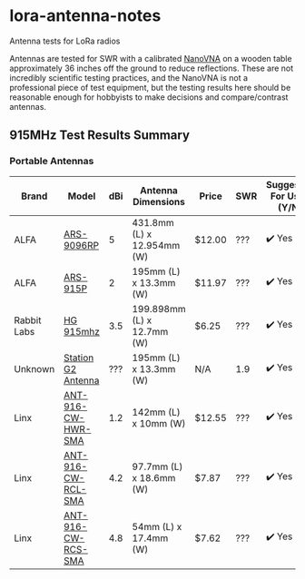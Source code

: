 # lora-antenna-notes
Antenna tests for LoRa radios

Antennas are tested for SWR with a calibrated [NanoVNA](https://meshmap.net/) on a wooden table approximately 36 inches off the ground to reduce reflections. These are not incredibly scientific testing practices, and the NanoVNA is not a professional piece of test equipment, but the testing results here should be reasonable enough for hobbyists to make decisions and compare/contrast antennas.

## 915MHz Test Results Summary

### Portable Antennas

| Brand | Model | dBi | Antenna Dimensions | Price | SWR | Suggested For Use? (Y/N) |
| --- | --- | --- | --- | --- | --- | --- |
| ALFA | [ARS-9096RP](https://www.alfa.com.tw/products/ars-9096rp?variant=39338137190472)| 5 | 431.8mm (L) x 12.954mm (W) | $12.00 | ??? | ✔️ Yes |
| ALFA | [ARS-915P](https://www.alfa.com.tw/products/ars-915p?variant=36473964855368)| 2 | 195mm (L) x 13.3mm (W) | $11.97 | ??? | ✔️ Yes |
| Rabbit Labs | [HG 915mhz](https://rabbit-labs.com/product/cc1101-modules-compatible-antennas-by-rabbit-labs/?v=0b3b97fa6688)| 3.5 | 199.898mm (L) x 12.7mm (W) | $6.25 | ??? | ✔️ Yes |
| Unknown | [Station G2 Antenna](https://shop.uniteng.com/product/meshtastic-mesh-device-station-edition/)| ??? | 195mm (L) x 13.3mm (W) | N/A | 1.9 | ✔️ Yes |
| Linx | [ANT-916-CW-HWR-SMA](https://www.te.com/commerce/DocumentDelivery/DDEController?Action=srchrtrv&DocNm=ANT-916-CW-HWR-ccc&DocType=Data+Sheet&DocLang=English&DocFormat=pdf&PartCntxt=ANT-916-CW-HWR-SMA) | 1.2 | 142mm (L) x 10mm (W) | $12.55 | ??? | ✔️ Yes |
| Linx | [ANT-916-CW-RCL-SMA](https://www.te.com/commerce/DocumentDelivery/DDEController?Action=srchrtrv&DocNm=ant-916-cw-rcl-ccc&DocType=Data+Sheet&DocLang=English&DocFormat=pdf&PartCntxt=ANT-916-CW-RCL-SMAA) | 4.2 | 97.7mm (L) x 18.6mm (W) | $7.87 | ??? | ✔️ Yes |
| Linx | [ANT-916-CW-RCS-SMA](https://www.te.com/commerce/DocumentDelivery/DDEController?Action=srchrtrv&DocNm=CW-RCS_Series&DocType=Data+Sheet&DocLang=English&DocFormat=pdf&PartCntxt=ANT-916-CW-RCS-SMA) | 4.8 | 54mm (L) x 17.4mm (W) | $7.62 | ??? | ✔️ Yes |


